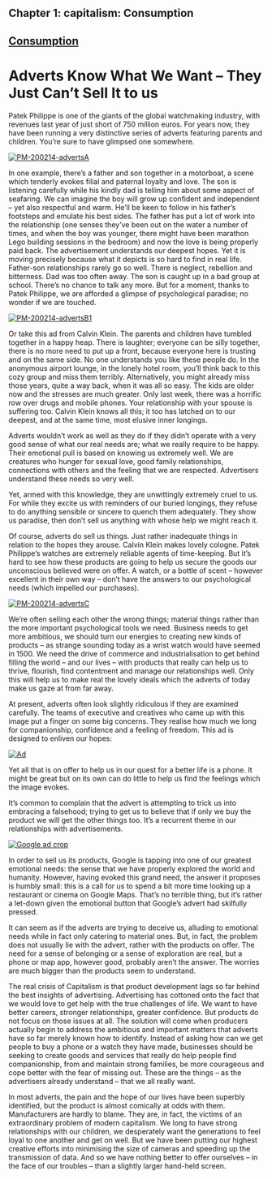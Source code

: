 
## Chapter 1: capitalism: Consumption

## [Consumption](../category/capitalism/consumption/index.html)

# Adverts Know What We Want – They Just Can’t Sell It to us

Patek Philippe is one of the giants of the global watchmaking industry, with revenues last year of just short of 750 million euros. For years now, they have been running a very distinctive series of adverts featuring parents and children. You’re sure to have glimpsed one somewhere.

[![PM-200214-advertsA](http://i2.wp.com/www.thebookoflife.org/wp-content/uploads/2014/10/PM-200214-advertsA1.jpg?resize=635%2C449)](http://i2.wp.com/www.thebookoflife.org/wp-content/uploads/2014/10/PM-200214-advertsA1.jpg)

<span class="s1">In one example, there’s a father and son together in a motorboat, a scene which tenderly evokes filial and paternal loyalty and love. The son is listening carefully while his kindly dad is telling him about some aspect of seafaring. We can imagine the boy will grow up confident and independent – yet also respectful and warm. He’ll be keen to follow in his father’s footsteps and emulate his best sides. The father has put a lot of work into the relationship (one senses they’ve been out on the water a number of times, and when the boy was younger, there might have been marathon Lego building sessions in the bedroom) and now the love is being properly paid back. The advertisement understands our deepest hopes. Yet it is moving precisely because what it depicts is so hard to find in real life. Father-son relationships rarely go so well. There is neglect, rebellion and bitterness. Dad was too often away. The son is caught up in a bad group at school. There’s no chance to talk any more. But for a moment, thanks to Patek Philippe, we are afforded a glimpse of psychological paradise; no wonder if we are touched.</span>

[![PM-200214-advertsB1](http://i1.wp.com/www.thebookoflife.org/wp-content/uploads/2014/10/PM-200214-advertsB11.jpg?resize=635%2C414)](http://i0.wp.com/www.thebookoflife.org/wp-content/uploads/2014/10/PM-200214-advertsB11.jpg)

<span class="s1">Or take this ad from Calvin Klein. The parents and children have tumbled together in a happy heap. There is laughter; everyone can be silly together, there is no more need to put up a front, because everyone here is trusting and on the same side. No one understands you like these people do. In the anonymous airport lounge, in the lonely hotel room, you’ll think back to this cozy group and miss them terribly. Alternatively, you might already miss those years, quite a way back, when it was all so easy. The kids are older now and the stresses are much greater. Only last week, there was a horrific row over drugs and mobile phones. Your relationship with your spouse is suffering too. Calvin Klein knows all this; it too has latched on to our deepest, and at the same time, most elusive inner longings.</span>

<span class="s1">Adverts wouldn’t work as well as they do if they didn’t operate with a very good sense of what our real needs are; what we really require to be happy. Their emotional pull is based on knowing us extremely well. We are creatures who hunger for sexual love, good family relationships, connections with others and the feeling that we are respected. Advertisers understand these needs so very well.</span>

<span class="s1">Yet, armed with this knowledge, they are unwittingly extremely cruel to us. For while they excite us with reminders of our buried longings, they refuse to do anything sensible or sincere to quench them adequately. They show us paradise, then don’t sell us anything with whose help we might reach it.</span>

<span class="s1">Of course, adverts do sell us things. Just rather inadequate things in relation to the hopes they arouse. Calvin Klein makes lovely cologne. Patek Philippe’s watches are extremely reliable agents of time-keeping. But it’s hard to see how these products are going to help us secure the goods our unconscious believed were on offer. A watch, or a bottle of scent – however excellent in their own way – don’t have the answers to our psychological needs (which impelled our purchases). </span>

[![PM-200214-advertsC](http://i0.wp.com/www.thebookoflife.org/wp-content/uploads/2014/10/PM-200214-advertsC1.jpg?resize=635%2C496)](http://i0.wp.com/www.thebookoflife.org/wp-content/uploads/2014/10/PM-200214-advertsC1.jpg)

<span class="s1">We’re often selling each other the wrong things; material things rather than the more important psychological tools we need.</span> Business needs to get more ambitious, we should turn our energies to creating new kinds of products – as strange sounding today as a wrist watch would have seemed in 1500. We need the drive of commerce and industrialisation to get behind filling the world – and our lives – with products that really can help us to thrive, flourish, find contentment and manage our relationships well. Only this will help us to make real the lovely ideals which the adverts of today make us gaze at from far away.

At present, adverts often look slightly ridiculous if they are examined carefully. The teams of executive and creatives who came up with this image put a finger on some big concerns. They realise how much we long for companionship, confidence and a feeling of freedom. This ad is designed to enliven our hopes:

[![Ad](http://i2.wp.com/www.thebookoflife.org/wp-content/uploads/2014/10/Ad1.jpg?resize=423%2C317)](http://i2.wp.com/www.thebookoflife.org/wp-content/uploads/2014/10/Ad1.jpg)

Yet all that is on offer to help us in our quest for a better life is a phone. It might be great but on its own can do little to help us find the feelings which the image evokes.

It’s common to complain that the advert is attempting to trick us into embracing a falsehood; trying to get us to believe that if only we buy the product we will get the other things too. It’s a recurrent theme in our relationships with advertisements.

[![Google ad crop](http://i1.wp.com/www.thebookoflife.org/wp-content/uploads/2014/10/Google-ad-crop.jpg?resize=651%2C394)](http://i2.wp.com/www.thebookoflife.org/wp-content/uploads/2014/10/Google-ad-crop.jpg)

In order to sell us its products, Google is tapping into one of our greatest emotional needs: the sense that we have properly explored the world and humanity. However, having evoked this grand need, the answer it proposes is humbly small: this is a call for us to spend a bit more time looking up a restaurant or cinema on Google Maps. That’s no terrible thing, but it’s rather a let-down given the emotional button that Google’s advert had skilfully pressed.

It can seem as if the adverts are trying to deceive us, alluding to emotional needs while in fact only catering to material ones. But, in fact, the problem does not usually lie with the advert, rather with the products on offer. The need for a sense of belonging or a sense of exploration are real, but a phone or map app, however good, probably aren’t the answer. The worries are much bigger than the products seem to understand.

The real crisis of Capitalism is that product development lags so far behind the best insights of advertising. Advertising has cottoned onto the fact that we would love to get help with the true challenges of life. We want to have better careers, stronger relationships, greater confidence. But products do not focus on those issues at all. The solution will come when producers actually begin to address the ambitious and important matters that adverts have so far merely known how to identify. Instead of asking how can we get people to buy a phone or a watch they have made, businesses should be seeking to create goods and services that really do help people find companionship, from and maintain strong families, be more courageous and cope better with the fear of missing out. These are the things – as the advertisers already understand – that we all really want.

In most adverts, the pain and the hope of our lives have been superbly identified, but the product is almost comically at odds with them. Manufacturers are hardly to blame. They are, in fact, the victims of an extraordinary problem of modern capitalism. We long to have strong relationships with our children, we desperately want the generations to feel loyal to one another and get on well. But we have been putting our highest creative efforts into minimising the size of cameras and speeding up the transmission of data. And so we have nothing better to offer ourselves – in the face of our troubles – than a slightly larger hand-held screen.